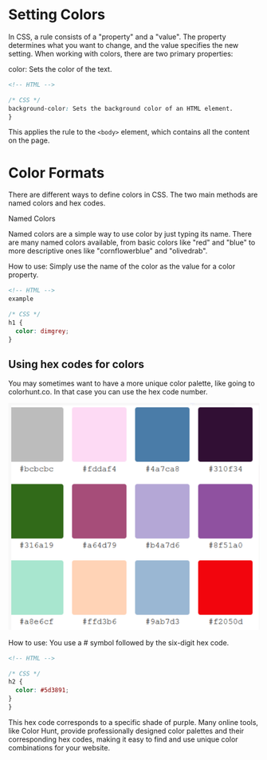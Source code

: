 
# Setting Colors

In CSS, a rule consists of a "property" and a "value". The property determines what you want to change, and the value specifies the new setting. When working with colors, there are two primary properties:

color: Sets the color of the text.

```HTML
<!-- HTML -->

```

```CSS
/* CSS */
background-color: Sets the background color of an HTML element.
}
```

This applies the rule to the `<body>` element, which contains all the content on the page.

# Color Formats

There are different ways to define colors in CSS. The two main methods are named colors and hex codes.

Named Colors

Named colors are a simple way to use color by just typing its name. There are many named colors available, from basic colors like "red" and "blue" to more descriptive ones like "cornflowerblue" and "olivedrab".

How to use: Simply use the name of the color as the value for a color property.

```HTML
<!-- HTML -->
example
```

```CSS
/* CSS */
h1 {
  color: dimgrey;
}
```

## Using hex codes for colors

You may sometimes want to have a more unique color palette, like going to colorhunt.co. In that case you can use the hex code number.

![palette with hex code numbers](../images/image001.png)

How to use: You use a # symbol followed by the six-digit hex code.

```HTML
<!-- HTML -->

```

```CSS
/* CSS */
h2 {
  color: #5d3891;
}
}
```
This hex code corresponds to a specific shade of purple. Many online tools, like Color Hunt, provide professionally designed color palettes and their corresponding hex codes, making it easy to find and use unique color combinations for your website.